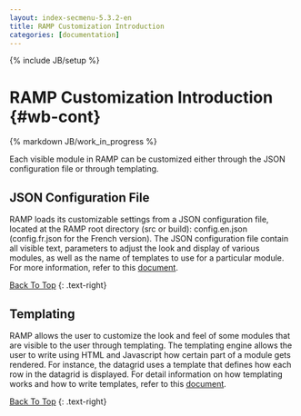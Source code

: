 ```yaml
---
layout: index-secmenu-5.3.2-en
title: RAMP Customization Introduction
categories: [documentation]
---
```

{% include JB/setup %}

<a name="top" />

# RAMP Customization Introduction {#wb-cont}

{% markdown JB/work_in_progress %}

Each visible module in RAMP can be customized either through the JSON configuration file or through templating.

<div class="toc"></div>

## JSON Configuration File

RAMP loads its customizable settings from a JSON configuration file, located at the RAMP root directory (src or build): config.en.json (config.fr.json for the French version). The JSON configuration file contain all visible text, parameters to adjust the look and display of various modules, as well as the name of templates to use for a particular module. For more information, refer to this [document](json-config-en.html).

[Back To Top](#top)
{: .text-right}

## Templating

RAMP allows the user to customize the look and feel of some modules that are visible to the user through templating. The templating engine allows the user to write using HTML and Javascript how certain part of a module gets rendered. For instance, the datagrid uses a template that defines how each row in the datagrid is displayed. For detail information on how templating works and how to write templates, refer to this [document](template-guide-en.html).

[Back To Top](#top)
{: .text-right}